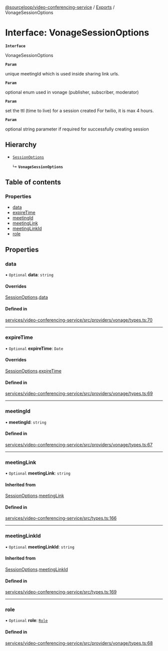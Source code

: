 [@sourceloop/video-conferencing-service](../README.md) / [Exports](../modules.md) / VonageSessionOptions

# Interface: VonageSessionOptions

**`Interface`**

VonageSessionOptions

**`Param`**

unique meetingId which is used inside sharing link urls.

**`Param`**

optional enum used in vonage (publisher, subscriber, moderator)

**`Param`**

set the ttl (time to live) for a session created For twilio, it is max 4 hours.

**`Param`**

optional string parameter if required for successfully creating session

## Hierarchy

- [`SessionOptions`](SessionOptions.md)

  ↳ **`VonageSessionOptions`**

## Table of contents

### Properties

- [data](VonageSessionOptions.md#data)
- [expireTime](VonageSessionOptions.md#expiretime)
- [meetingId](VonageSessionOptions.md#meetingid)
- [meetingLink](VonageSessionOptions.md#meetinglink)
- [meetingLinkId](VonageSessionOptions.md#meetinglinkid)
- [role](VonageSessionOptions.md#role)

## Properties

### data

• `Optional` **data**: `string`

#### Overrides

[SessionOptions](SessionOptions.md).[data](SessionOptions.md#data)

#### Defined in

[services/video-conferencing-service/src/providers/vonage/types.ts:70](https://github.com/sourcefuse/loopback4-microservice-catalog/blob/a84fe677/services/video-conferencing-service/src/providers/vonage/types.ts#L70)

___

### expireTime

• `Optional` **expireTime**: `Date`

#### Overrides

[SessionOptions](SessionOptions.md).[expireTime](SessionOptions.md#expiretime)

#### Defined in

[services/video-conferencing-service/src/providers/vonage/types.ts:69](https://github.com/sourcefuse/loopback4-microservice-catalog/blob/a84fe677/services/video-conferencing-service/src/providers/vonage/types.ts#L69)

___

### meetingId

• **meetingId**: `string`

#### Defined in

[services/video-conferencing-service/src/providers/vonage/types.ts:67](https://github.com/sourcefuse/loopback4-microservice-catalog/blob/a84fe677/services/video-conferencing-service/src/providers/vonage/types.ts#L67)

___

### meetingLink

• `Optional` **meetingLink**: `string`

#### Inherited from

[SessionOptions](SessionOptions.md).[meetingLink](SessionOptions.md#meetinglink)

#### Defined in

[services/video-conferencing-service/src/types.ts:166](https://github.com/sourcefuse/loopback4-microservice-catalog/blob/a84fe677/services/video-conferencing-service/src/types.ts#L166)

___

### meetingLinkId

• `Optional` **meetingLinkId**: `string`

#### Inherited from

[SessionOptions](SessionOptions.md).[meetingLinkId](SessionOptions.md#meetinglinkid)

#### Defined in

[services/video-conferencing-service/src/types.ts:169](https://github.com/sourcefuse/loopback4-microservice-catalog/blob/a84fe677/services/video-conferencing-service/src/types.ts#L169)

___

### role

• `Optional` **role**: [`Role`](../enums/VonageEnums.Role.md)

#### Defined in

[services/video-conferencing-service/src/providers/vonage/types.ts:68](https://github.com/sourcefuse/loopback4-microservice-catalog/blob/a84fe677/services/video-conferencing-service/src/providers/vonage/types.ts#L68)
